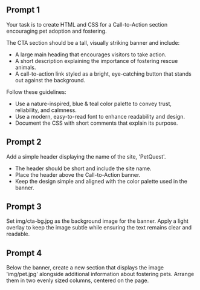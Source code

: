 ## Prompt 1
Your task is to create HTML and CSS for a Call-to-Action section encouraging pet adoption and fostering.

The CTA section should be a tall, visually striking banner and include:
- A large main heading that encourages visitors to take action.
- A short description explaining the importance of fostering rescue animals.
- A call-to-action link styled as a bright, eye-catching button that stands out against the background.

Follow these guidelines:
- Use a nature-inspired, blue & teal color palette to convey trust, reliability, and calmness.
- Use a modern, easy-to-read font to enhance readability and design.
- Document the CSS with short comments that explain its purpose.

## Prompt 2
Add a simple header displaying the name of the site, 'PetQuest'.
- The header should be short and include the site name.
- Place the header above the Call-to-Action banner.
- Keep the design simple and aligned with the color palette used in the banner.

## Prompt 3
Set img/cta-bg.jpg as the background image for the banner. Apply a light overlay to keep the image subtle while ensuring the text remains clear and readable.

## Prompt 4
Below the banner, create a new section that displays the image 'img/pet.jpg' alongside additional information about fostering pets. Arrange them in two evenly sized columns, centered on the page.